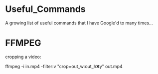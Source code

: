 # Useful_Commands
A growing list of useful commands that I have Google'd to many times...

# FFMPEG 

cropping a video:

ffmpeg -i in.mp4 -filter:v "crop=out_w:out_h:x:y" out.mp4
